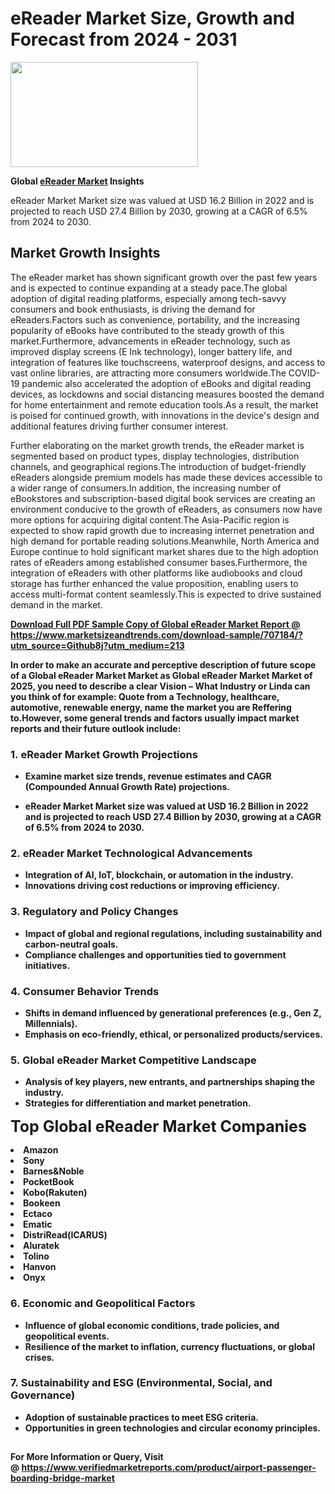 <H1>eReader Market Size, Growth and Forecast from 2024 - 2031</H1><img class="aligncenter size-medium wp-image-584254" src="https://thirdeyenews.in/wp-content/uploads/2024/09/Global-Market-Research-300x168.jpeg" alt="" width="300" height="168" /><p><strong>Global&nbsp;<a href="https://www.marketsizeandtrends.com/download-sample/707184/?utm_source=Github8j?utm_medium=213">eReader Market</a> Insights</strong></p><p>eReader Market Market size was valued at USD 16.2 Billion in 2022 and is projected to reach USD 27.4 Billion by 2030, growing at a CAGR of 6.5% from 2024 to 2030.</p><p><h2>Market Growth Insights</h2> <p>The eReader market has shown significant growth over the past few years and is expected to continue expanding at a steady pace.The global adoption of digital reading platforms, especially among tech-savvy consumers and book enthusiasts, is driving the demand for eReaders.Factors such as convenience, portability, and the increasing popularity of eBooks have contributed to the steady growth of this market.Furthermore, advancements in eReader technology, such as improved display screens (E Ink technology), longer battery life, and integration of features like touchscreens, waterproof designs, and access to vast online libraries, are attracting more consumers worldwide.The COVID-19 pandemic also accelerated the adoption of eBooks and digital reading devices, as lockdowns and social distancing measures boosted the demand for home entertainment and remote education tools.As a result, the market is poised for continued growth, with innovations in the device's design and additional features driving further consumer interest.</p> <p><strong><a href="#"></a></strong></p> <p>Further elaborating on the market growth trends, the eReader market is segmented based on product types, display technologies, distribution channels, and geographical regions.The introduction of budget-friendly eReaders alongside premium models has made these devices accessible to a wider range of consumers.In addition, the increasing number of eBookstores and subscription-based digital book services are creating an environment conducive to the growth of eReaders, as consumers now have more options for acquiring digital content.The Asia-Pacific region is expected to show rapid growth due to increasing internet penetration and high demand for portable reading solutions.Meanwhile, North America and Europe continue to hold significant market shares due to the high adoption rates of eReaders among established consumer bases.Furthermore, the integration of eReaders with other platforms like audiobooks and cloud storage has further enhanced the value proposition, enabling users to access multi-format content seamlessly.This is expected to drive sustained demand in the market.<p><strong><a href="#"></p><p><span class=""><strong>Download Full PDF Sample Copy of Global eReader Market Report</strong> @ <a href="https://www.marketsizeandtrends.com/download-sample/707184/?utm_source=Github8j?utm_medium=213" target="_blank">https://www.marketsizeandtrends.com/download-sample/707184/?utm_source=Github8j?utm_medium=213</a></span></p><p>In order to make an accurate and perceptive description of future scope of a Global&nbsp;eReader Market Market as Global&nbsp;eReader Market Market of 2025, you need to describe a clear Vision &ndash; What Industry or Linda can you think of for example: Quote from a Technology, healthcare, automotive, renewable energy, name the market you are Reffering to.However, some general trends and factors usually impact market reports and their future outlook include:</p><h3>1.&nbsp;<strong>eReader Market Growth Projections</strong></h3><ul><li>Examine market size trends, revenue estimates and CAGR (Compounded Annual Growth Rate) projections.</li><li><p>eReader Market Market size was valued at USD 16.2 Billion in 2022 and is projected to reach USD 27.4 Billion by 2030, growing at a CAGR of 6.5% from 2024 to 2030.</p></li></ul><h3>2.&nbsp;<strong>eReader Market Technological Advancements</strong></h3><ul><li>Integration of AI, IoT, blockchain, or automation in the industry.</li><li>Innovations driving cost reductions or improving efficiency.</li></ul><h3>3.&nbsp;<strong>Regulatory and Policy Changes</strong></h3><ul><li>Impact of global and regional regulations, including sustainability and carbon-neutral goals.</li><li>Compliance challenges and opportunities tied to government initiatives.</li></ul><h3>4.&nbsp;<strong>Consumer Behavior Trends</strong></h3><ul><li>Shifts in demand influenced by generational preferences (e.g., Gen Z, Millennials).</li><li>Emphasis on eco-friendly, ethical, or personalized products/services.</li></ul><h3>5.&nbsp;<strong>Global eReader Market Competitive Landscape</strong></h3><ul><li>Analysis of key players, new entrants, and partnerships shaping the industry.</li><li>Strategies for differentiation and market penetration.</li></ul><p data-pm-slice="1 1 []"><span style="color: inherit; font-family: inherit; font-size: 25px;">Top Global eReader Market Companies</span></p><div class="" data-test-id=""><p><li> Amazon</li><li> Sony</li><li> Barnes&Noble</li><li> PocketBook</li><li> Kobo(Rakuten)</li><li> Bookeen</li><li> Ectaco</li><li> Ematic</li><li> DistriRead(ICARUS)</li><li> Aluratek</li><li> Tolino</li><li> Hanvon</li><li> Onyx</li></p></div><h3>6.&nbsp;<strong>Economic and Geopolitical Factors</strong></h3><ul><li>Influence of global economic conditions, trade policies, and geopolitical events.</li><li>Resilience of the market to inflation, currency fluctuations, or global crises.</li></ul><h3>7.&nbsp;<strong>Sustainability and ESG (Environmental, Social, and Governance)</strong></h3><ul><li>Adoption of sustainable practices to meet ESG criteria.</li><li>Opportunities in green technologies and circular economy principles.</li></ul><h2><strong style="font-size: 14px;">For More Information or Query, Visit @&nbsp;</strong><a style="background-color: #ffffff; font-size: 14px;" href="https://www.marketsizeandtrends.com/report/ereader-market/" target="_blank">https://www.verifiedmarketreports.com/product/airport-passenger-boarding-bridge-market</a></h2>